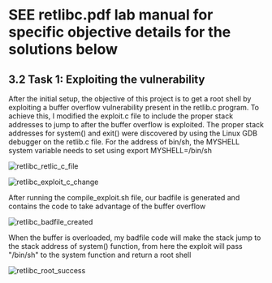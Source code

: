# SEE retlibc.pdf lab manual for specific objective details for the solutions below


## 3.2 Task 1: Exploiting the vulnerability

After the initial setup, the objective of this project is to get a root shell by exploiting a buffer overflow vulnerability present in the retlib.c program. To achieve this, I modified the exploit.c 
file to include the proper stack addresses to jump to after the buffer overflow is exploited. The proper stack addresses for system() and exit() were discovered by using the Linux GDB debugger on the retlib.c file.
For the address of bin/sh, the MYSHELL system variable needs to set using export MYSHELL=/bin/sh

![retlibc_retlic_c_file](https://github.com/user-attachments/assets/b39217dd-8a50-4162-959f-384b11ae226a)

![retlibc_exploit_c_change](https://github.com/user-attachments/assets/14075b2e-048f-436d-b34f-efc845f02381)

After running the compile_exploit.sh file, our badfile is generated and contains the code to take advantage of the buffer overflow

![retlibc_badfile_created](https://github.com/user-attachments/assets/017908c2-aeb5-4402-8a74-f2377ba12801)

When the buffer is overloaded, my badfile code will make the stack jump to the stack address of system() function, from here the exploit will pass "/bin/sh" to the system function and return a root shell

![retlibc_root_success](https://github.com/user-attachments/assets/fa66616f-310b-465a-9549-0bf3845b27bf)
